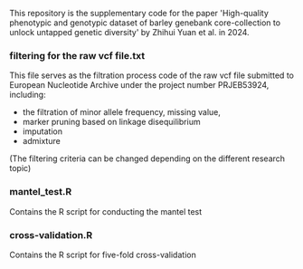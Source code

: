 This repository is the supplementary code for the paper 'High-quality phenotypic and genotypic dataset of barley genebank core-collection to unlock untapped genetic diversity' by Zhihui Yuan et al. in 2024.

### filtering for the raw vcf file.txt

This file serves as the filtration process code of the raw vcf file submitted to European Nucleotide Archive under the project number PRJEB53924, including:
* the filtration of minor allele frequency, missing value,
* marker pruning based on linkage disequilibrium
* imputation
* admixture

(The filtering criteria can be changed depending on the different research topic)

### mantel_test.R

Contains the R script for conducting the mantel test 

### cross-validation.R

Contains the R script for five-fold cross-validation
